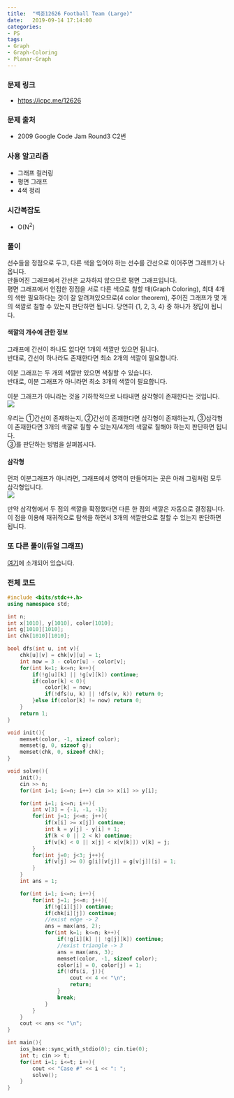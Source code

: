 ```yaml
---
title:  "백준12626 Football Team (Large)"
date:   2019-09-14 17:14:00
categories:
- PS
tags:
- Graph
- Graph-Coloring
- Planar-Graph
---
```


### 문제 링크
* https://icpc.me/12626

### 문제 출처
* 2009 Google Code Jam Round3 C2번

### 사용 알고리즘
* 그래프 컬러링
* 평면 그래프
* 4색 정리

### 시간복잡도
* O(N<sup>2</sup>)

### 풀이
선수들을 정점으로 두고, 다른 색을 입어야 하는 선수를 간선으로 이어주면 그래프가 나옵니다.<br>
만들어진 그래프에서 간선은 교차하지 않으므로 평면 그래프입니다.<br>
평면 그래프에서 인접한 정점을 서로 다른 색으로 칠할 때(Graph Coloring), 최대 4개의 색만 필요하다는 것이 잘 알려져있으므로(4 color theorem), 주어진 그래프가 몇 개의 색깔로 칠할 수 있는지 판단하면 됩니다. 당연히 {1, 2, 3, 4} 중 하나가 정답이 됩니다.

#### 색깔의 개수에 관한 정보
그래프에 간선이 하나도 없다면 1개의 색깔만 있으면 됩니다.<br>
반대로, 간선이 하나라도 존재한다면 최소 2개의 색깔이 필요합니다.

이분 그래프는 두 개의 색깔만 있으면 색칠할 수 있습니다.<br>
반대로, 이분 그래프가 아니라면 최소 3개의 색깔이 필요합니다.

이분 그래프가 아니라는 것을 기하학적으로 나타내면 삼각형이 존재한다는 것입니다.<br>
<img src = "https://i.imgur.com/vhUrClR.png">

우리는 ①간선이 존재하는지, ②간선이 존재한다면 삼각형이 존재하는지, ③삼각형이 존재한다면 3개의 색깔로 칠할 수 있는지/4개의 색깔로 칠해야 하는지 판단하면 됩니다.<br>
③를 판단하는 방법을 살펴봅시다.

#### 삼각형
먼저 이분그래프가 아니라면, 그래프에서 영역이 만들어지는 곳은 아래 그림처럼 모두 삼각형입니다.<br>
<img src = "https://code.google.com/codejam/contest/images/?image=football.png&p=299101&c=243103">

만약 삼각형에서 두 점의 색깔을 확정했다면 다른 한 점의 색깔은 자동으로 결정됩니다.<br>
이 점을 이용해 재귀적으로 탐색을 하면서 3개의 색깔만으로 칠할 수 있는지 판단하면 됩니다.

### 또 다른 풀이(듀얼 그래프)
[여기](https://code.google.com/codejam/contest/243103/dashboard#s=a&a=2)에 소개되어 있습니다.

### 전체 코드
```cpp
#include <bits/stdc++.h>
using namespace std;

int n;
int x[1010], y[1010], color[1010];
int g[1010][1010];
int chk[1010][1010];

bool dfs(int u, int v){
	chk[u][v] = chk[v][u] = 1;
	int now = 3 - color[u] - color[v];
	for(int k=1; k<=n; k++){
		if(!g[u][k] || !g[v][k]) continue;
		if(color[k] < 0){
			color[k] = now;
			if(!dfs(u, k) || !dfs(v, k)) return 0;
		}else if(color[k] != now) return 0;
	}
	return 1;
}

void init(){
	memset(color, -1, sizeof color);
	memset(g, 0, sizeof g);
	memset(chk, 0, sizeof chk);
}

void solve(){
	init();
	cin >> n;
	for(int i=1; i<=n; i++) cin >> x[i] >> y[i];

	for(int i=1; i<=n; i++){
		int v[3] = {-1, -1, -1};
		for(int j=1; j<=n; j++){
			if(x[i] >= x[j]) continue;
			int k = y[j] - y[i] + 1;
			if(k < 0 || 2 < k) continue;
			if(v[k] < 0 || x[j] < x[v[k]]) v[k] = j;
		}
		for(int j=0; j<3; j++){
			if(v[j] >= 0) g[i][v[j]] = g[v[j]][i] = 1;
		}
	}
	int ans = 1;

	for(int i=1; i<=n; i++){
		for(int j=1; j<=n; j++){
			if(!g[i][j]) continue;
			if(chk[i][j]) continue;
			//exist edge -> 2
			ans = max(ans, 2);
			for(int k=1; k<=n; k++){
				if(!g[i][k] || !g[j][k]) continue;
				//exist triangle -> 3
				ans = max(ans, 3);
				memset(color, -1, sizeof color);
				color[i] = 0, color[j] = 1;
				if(!dfs(i, j)){
					cout << 4 << "\n";
					return;
				}
				break;
			}
		}
	}
	cout << ans << "\n";
}

int main(){
	ios_base::sync_with_stdio(0); cin.tie(0);
	int t; cin >> t;
	for(int i=1; i<=t; i++){
		cout << "Case #" << i << ": ";
		solve();
	}
}
```
